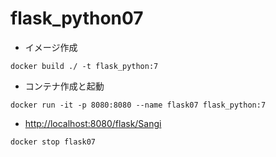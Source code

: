 # flask_python07

- イメージ作成

```shell
docker build ./ -t flask_python:7
```

- コンテナ作成と起動

```shell
docker run -it -p 8080:8080 --name flask07 flask_python:7
```

- <http://localhost:8080/flask/Sangi>

```shell
docker stop flask07
